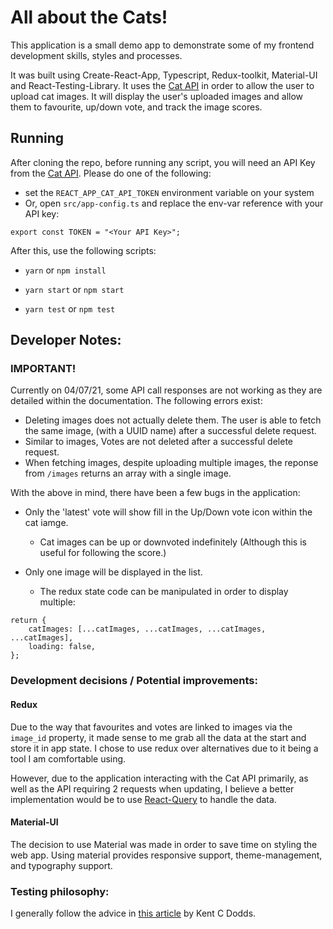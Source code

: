 # All about the Cats!

This application is a small demo app to demonstrate some of my frontend development skills, styles and processes.

It was built using Create-React-App, Typescript, Redux-toolkit, Material-UI and React-Testing-Library.
It uses the [Cat API](https://thecatapi.com/) in order to allow the user to upload cat images. It will display
the user's uploaded images and allow them to favourite, up/down vote, and track the image scores.

## Running

After cloning the repo, before running any script, you will need an API Key from the [Cat API](https://thecatapi.com/signup). Please do one of the following:

- set the `REACT_APP_CAT_API_TOKEN` environment variable on your system
- Or, open `src/app-config.ts` and replace the env-var reference with your API key:

```
export const TOKEN = "<Your API Key>";
```

After this, use the following scripts:

- `yarn` or `npm install`
- `yarn start` or `npm start`

- `yarn test` or `npm test`

## Developer Notes:

### IMPORTANT!

Currently on 04/07/21, some API call responses are not working as they are detailed within the documentation. The following errors exist:

- Deleting images does not actually delete them. The user is able to fetch the same image, (with a UUID name) after a successful delete request.
- Similar to images, Votes are not deleted after a successful delete request.
- When fetching images, despite uploading multiple images, the reponse from `/images` returns an array with a single image.

With the above in mind, there have been a few bugs in the application:

- Only the 'latest' vote will show fill in the Up/Down vote icon within the cat iamge.

  - Cat images can be up or downvoted indefinitely (Although this is useful for following the score.)

- Only one image will be displayed in the list.
  - The redux state code can be manipulated in order to display multiple:

```
return {
    catImages: [...catImages, ...catImages, ...catImages, ...catImages],
    loading: false,
};
```

### Development decisions / Potential improvements:

#### Redux

Due to the way that favourites and votes are linked to images via the `image_id` property, it made
sense to me grab all the data at the start and store it in app state. I chose to use redux over
alternatives due to it being a tool I am comfortable using.

However, due to the application interacting with the Cat API primarily, as well as the API requiring 2 requests when updating,
I believe a better implementation would be to use [React-Query](https://react-query.tanstack.com/overview) to handle
the data.

#### Material-UI

The decision to use Material was made in order to save time on styling the web app. Using material provides responsive support,
theme-management, and typography support.

### Testing philosophy:

I generally follow the advice in [this article](https://kentcdodds.com/blog/write-tests) by Kent C Dodds.
